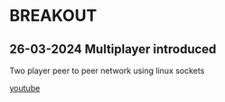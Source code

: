 # BREAKOUT

## 26-03-2024 Multiplayer introduced
Two player peer to peer network using linux sockets

[youtube](https://youtu.be/QIaDlQTUF1E)
